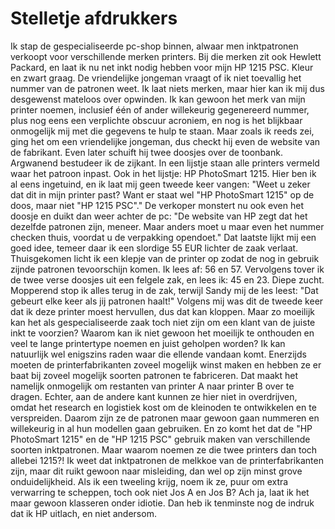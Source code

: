 # Stelletje afdrukkers

Ik stap de gespecialiseerde pc-shop binnen, alwaar men inktpatronen verkoopt voor verschillende merken printers. Bij die merken zit ook Hewlett Packard, en laat ik nu net inkt nodig hebben voor mijn HP 1215 PSC. Kleur en zwart graag.
De vriendelijke jongeman vraagt of ik niet toevallig het nummer van de patronen weet. Ik laat niets merken, maar hier kan ik mij dus desgewenst mateloos over opwinden. Ik kan gewoon het merk van mijn printer noemen, inclusief één of ander willekeurig gegenereerd nummer, plus nog eens een verplichte obscuur acroniem, en nog is het blijkbaar onmogelijk mij met die gegevens te hulp te staan.
Maar zoals ik reeds zei, ging het om een vriendelijke jongeman, dus checkt hij even de website van de fabrikant. Even later schuift hij twee doosjes over de toonbank. Argwanend bestudeer ik de zijkant. In een lijstje staan alle printers vermeld waar het patroon inpast. Ook in het lijstje: HP PhotoSmart 1215.
Hier ben ik al eens ingetuind, en ik laat mij geen tweede keer vangen: "Weet u zeker dat dit in mijn printer past? Want er staat wel "HP PhotoSmart 1215" op de doos, maar niet "HP 1215 PSC"." De verkoper monstert nu ook even het doosje en duikt dan weer achter de pc: "De website van HP zegt dat het dezelfde patronen zijn, meneer. Maar anders moet u maar even het nummer checken thuis, voordat u de verpakking opendoet."
Dat laatste lijkt mij een goed idee, temeer daar ik een slordige 55 EUR lichter de zaak verlaat.
Thuisgekomen licht ik een klepje van de printer op zodat de nog in gebruik zijnde patronen tevoorschijn komen. Ik lees af: 56 en 57. Vervolgens tover ik de twee verse doosjes uit een felgele zak, en lees ik: 45 en 23. Diepe zucht.
Mopperend stop ik alles terug in de zak, terwijl Sandy mij de les leest: "Dat gebeurt elke keer als jij patronen haalt!" Volgens mij was dit de tweede keer dat ik deze printer moest hervullen, dus dat kan kloppen.
Maar zo moeilijk kan het als gespecialiseerde zaak toch niet zijn om een klant van de juiste inkt te voorzien? Waarom kan ik niet gewoon het moeilijk te onthouden en veel te lange printertype noemen en juist geholpen worden? Ik kan natuurlijk wel enigszins raden waar die ellende vandaan komt. Enerzijds moeten de printerfabrikanten zoveel mogelijk winst maken en hebben ze er baat bij zoveel mogelijk soorten patronen te fabriceren. Dat maakt het namelijk onmogelijk om restanten van printer A naar printer B over te dragen. Echter, aan de andere kant kunnen ze hier niet in overdrijven, omdat het research en logistiek kost om de kleinoden te ontwikkelen en te verspreiden. Daarom zijn ze de patronen maar gewoon gaan nummeren en willekeurig in al hun modellen gaan gebruiken. En zo komt het dat de "HP PhotoSmart 1215" en de "HP 1215 PSC" gebruik maken van verschillende soorten inktpatronen.
Maar waarom noemen ze die twee printers dan toch allebei 1215?! Ik weet dat inktpatronen de melkkoe van de printerfabrikanten zijn, maar dit ruikt gewoon naar misleiding, dan wel op zijn minst grove onduidelijkheid. Als ik een tweeling krijg, noem ik ze, puur om extra verwarring te scheppen, toch ook niet Jos A en Jos B? Ach ja, laat ik het maar gewoon klasseren onder idiotie. Dan heb ik tenminste nog de indruk dat ik HP uitlach, en niet andersom.